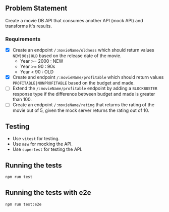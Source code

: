 ## Problem Statement

Create a movie DB API that consumes another API (mock API) and transforms it's results.

### Requirements

- [X] Create an endpoint `/:movieName/oldness` which should return values `NEW|90s|OLD` based on the release date of the movie.
  - Year >= 2000 : NEW
  - Year >= 90 : 90s
  - Year < 90 : OLD
- [X] Create and endpoint `/:movieName/profitable` which should return values `PROFITABLE|NONPROFITABLE` based on the budget and made.
- [ ] Extend the `/:movieName/profitable` endpoint by adding a `BLOCKBUSTER` response type if the difference between budget and made is greater than 100.
- [ ] Create an endpoint `/:movieName/rating` that returns the rating of the movie out of 5, given the mock server returns the rating out of 10.

## Testing

- Use `vitest` for testing.
- Use `msw` for mocking the API.
- Use `supertest` for testing the API.

## Running the tests

```bash
npm run test
```

## Running the tests with e2e

```bash
npm run test:e2e
```
